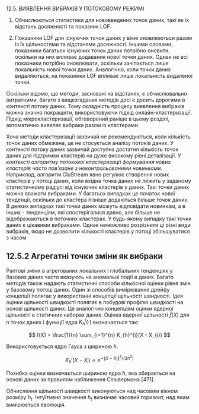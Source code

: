 12.5. ВИЯВЛЕННЯ ВИБРАКІВ У ПОТОКОВОМУ РЕЖИМІ

1. Обчислюються статистики для нововведених точок даних, такі як їх відстань досяжності та показник LOF.

2. Показники LOF для існуючих точок даних у вікні оновлюються разом із їх щільностями та відстанями досяжності. Іншими словами, показники багатьох існуючих точок даних потрібно оновити, оскільки на них впливає додавання нової точки даних. Однак не всі показники потрібно оновлювати, оскільки зачіпається лише локальність нової точки даних. Аналогічно, коли точки даних видаляються, на показники LOF впливає лише локальність видаленої точки.

Оскільки відомо, що методи, засновані на відстанях, є обчислювально витратними, багато з вищезгаданих методів досі є досить дорогими в контексті потоку даних. Тому складність процесу виявлення вибраків можна значно покращити, використовуючи підхід онлайн-кластеризації. Підхід мікрокластеризації, обговорений раніше в цьому розділі, автоматично виявляє вибраки разом із кластерами.

Хоча методи кластеризації зазвичай не рекомендуються, коли кількість точок даних обмежена, це не стосується аналізу потоків даних. У контексті потоку даних зазвичай доступна достатня кількість точок даних для підтримки кластерів на дуже високому рівні деталізації. *У контексті алгоритму потокової кластеризації формування нових кластерів часто пов'язане з неконтрольованими новинками.* Наприклад, алгоритм CluStream явно регулює створення нових кластерів у потоці даних, коли вхідна точка даних не лежить у заданому статистичному радіусі від існуючих кластерів у даних. Такі точки даних можна вважати вибраками. У багатьох випадках це початок нової тенденції, оскільки до кластера пізніше додаються більше точок даних. В деяких випадках такі точки даних можуть відповідати новинкам, а в інших - тенденціям, які спостерігалися давно, але більше не відображаються в поточних кластерах. У будь-якому випадку такі точки даних є цікавими вибраками. Однак неможливо розрізнити ці різні види вибраків, якщо не дозволити кількості кластерів у потоці збільшуватися з часом.

## 12.5.2 Агрегатні точки зміни як вибраки

Раптові зміни в агрегованих локальних і глобальних тенденціях у базових даних часто вказують на аномальні події в даних. Багато методів також надають статистичні способи кількісної оцінки рівня змін у базовому потоці даних. Один зі способів вимірювання дрейфу концепції полягає у використанні концепції щільності швидкості. Ідея оцінки щільності швидкості полягає в побудові профілю швидкості на основі щільності даних. Це аналогічно концепціям оцінки ядерної щільності в статичних наборах даних. Оцінка ядерної щільності $\hat{f}(X)$ для n точок даних і функції ядра $K_{h}^{i}( \cdot )$ визначається так:

$$
f(X) = \frac{1}{n} \sum_{i=1}^{n} K_{h}^{i}(X - X_{i})
$$

Використовується ядро Гауса з шириною $h$.

$$
K_{h}^{i}(X - X_{i}) \propto e^{ - \| X - X_{i} \|^{2} / (2h^{2})}
$$

Похибка оцінки визначається шириною ядра $h$, яка обирається на основі даних за правилом наближення Сільвермана [471].

Обчислення щільності швидкості виконуються над часовим вікном розміру $h_{t}$. Інтуїтивно значення $h_{t}$ визначає часовий горизонт, над яким вимірюється еволюція.